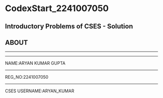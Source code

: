 # CodexStart_2241007050
<h2>Introductory Problems of CSES - Solution</h2>
<h2>ABOUT</h2>
<hr>
<hr>
NAME:ARYAN KUMAR GUPTA 
<hr>
REG_NO:2241007050
<hr>
CSES USERNAME:ARYAN_KUMAR
